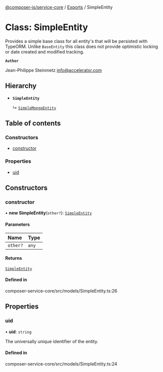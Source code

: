 [@composer-js/service-core](../README.md) / [Exports](../modules.md) / SimpleEntity

# Class: SimpleEntity

Provides a simple base class for all entity's that will be persisted with TypeORM. Unlike `BaseEntity` this class
does not provide optimistic locking or date created and modified tracking.

**`Author`**

Jean-Philippe Steinmetz <info@acceleratxr.com>

## Hierarchy

- **`SimpleEntity`**

  ↳ [`SimpleMongoEntity`](SimpleMongoEntity.md)

## Table of contents

### Constructors

- [constructor](SimpleEntity.md#constructor)

### Properties

- [uid](SimpleEntity.md#uid)

## Constructors

### constructor

• **new SimpleEntity**(`other?`): [`SimpleEntity`](SimpleEntity.md)

#### Parameters

| Name | Type |
| :------ | :------ |
| `other?` | `any` |

#### Returns

[`SimpleEntity`](SimpleEntity.md)

#### Defined in

composer-service-core/src/models/SimpleEntity.ts:26

## Properties

### uid

• **uid**: `string`

The universally unique identifier of the entity.

#### Defined in

composer-service-core/src/models/SimpleEntity.ts:24
